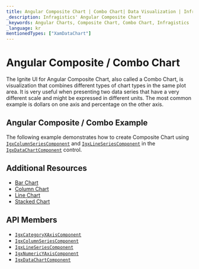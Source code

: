 ```yaml
---
title: Angular Composite Chart | Combo Chart| Data Visualization | Infragistics
_description: Infragistics' Angular Composite Chart
_keywords: Angular Charts, Composite Chart, Combo Chart, Infragistics
_language: kr
mentionedTypes: ["XamDataChart"]
---
```


# Angular Composite / Combo Chart

The Ignite UI for Angular Composite Chart, also called a Combo Chart, is visualization that combines different types of chart types in the same plot area. It is very useful when presenting two data series that have a very different scale and might be expressed in different units. The most common example is dollars on one axis and percentage on the other axis.

## Angular Composite / Combo Example

The following example demonstrates how to create Composite Chart using [`IgxColumnSeriesComponent`]({environment:dvApiBaseUrl}/products/ignite-ui-angular/api/docs/typescript/latest/classes/igxcolumnseriescomponent.html) and [`IgxLineSeriesComponent`]({environment:dvApiBaseUrl}/products/ignite-ui-angular/api/docs/typescript/latest/classes/igxlineseriescomponent.html) in the [`IgxDataChartComponent`]({environment:dvApiBaseUrl}/products/ignite-ui-angular/api/docs/typescript/latest/classes/igxdatachartcomponent.html) control.

<code-view style="height: 600px"
           data-demos-base-url="{environment:dvDemosBaseUrl}"
           iframe-src="{environment:dvDemosBaseUrl}/charts/data-chart-composite-chart"
           github-src="charts/data-chart/composite-chart"
           alt="Angular Composite Chart Example" >
</code-view>

<div class="divider--half"></div>

## Additional Resources

-   [Bar Chart](bar-chart.md)
-   [Column Chart](column-chart.md)
    <!-- - [Gantt Chart](gantt-chart.md) -->
-   [Line Chart](line-chart.md)
-   [Stacked Chart](stacked-chart.md)

## API Members

-   [`IgxCategoryXAxisComponent`]({environment:dvApiBaseUrl}/products/ignite-ui-angular/api/docs/typescript/latest/classes/igxcategoryxaxiscomponent.html)
-   [`IgxColumnSeriesComponent`]({environment:dvApiBaseUrl}/products/ignite-ui-angular/api/docs/typescript/latest/classes/igxcolumnseriescomponent.html)
-   [`IgxLineSeriesComponent`]({environment:dvApiBaseUrl}/products/ignite-ui-angular/api/docs/typescript/latest/classes/igxlineseriescomponent.html)
-   [`IgxNumericYAxisComponent`]({environment:dvApiBaseUrl}/products/ignite-ui-angular/api/docs/typescript/latest/classes/igxnumericyaxiscomponent.html)
-   [`IgxDataChartComponent`]({environment:dvApiBaseUrl}/products/ignite-ui-angular/api/docs/typescript/latest/classes/igxdatachartcomponent.html)
